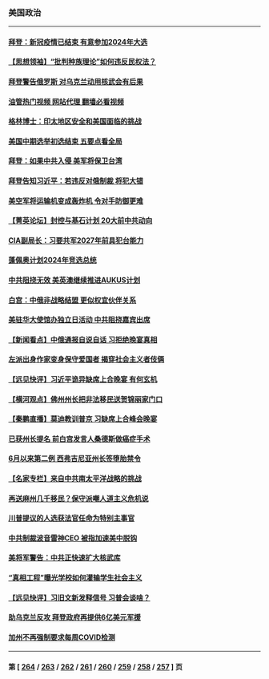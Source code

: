 ### 美国政治
---
#### [拜登：新冠疫情已结束 有意参加2024年大选](../../pages/ncid1078159/n13828206.md?09192045) 
#### [【思想领袖】“批判种族理论”如何违反民权法？](../../pages/ncid1078159/n13815606.md?09192045) 
#### [拜登警告俄罗斯 对乌克兰动用核武会有后果](../../pages/ncid1078159/n13827856.md?09192045) 
#### [油管热门视频 网站代理 翻墙必看视频](http://209.222.30.114:81/youtube.html?09192045)
#### [格林博士：印太地区安全和美国面临的挑战](../../pages/ncid1078159/n13827928.md?09192045) 
#### [美国中期选举初选结束 五要点看全局](../../pages/ncid1078159/n13825174.md?09192045) 
#### [拜登：如果中共入侵 美军将保卫台湾](../../pages/ncid1078159/n13827893.md?09192045) 
#### [拜登告知习近平：若违反对俄制裁 将犯大错](../../pages/ncid1078159/n13827789.md?09192045) 
#### [美空军将运输机变成轰炸机 令对手防御更难](../../pages/ncid1078159/n13825363.md?09192045) 
#### [【菁英论坛】封控与基石计划 20大前中共动向](../../pages/ncid1078159/n13827390.md?09192045) 
#### [CIA副局长：习要共军2027年前具犯台能力](../../pages/ncid1078159/n13827352.md?09192045) 
#### [蓬佩奥计划2024年竞选总统](../../pages/ncid1078159/n13827257.md?09192045) 
#### [中共阻挠无效 美英澳继续推进AUKUS计划](../../pages/ncid1078159/n13827163.md?09192045) 
#### [白宫：中俄非战略结盟 更似权宜伙伴关系](../../pages/ncid1078159/n13827239.md?09192045) 
#### [美驻华大使馆办独立日活动 中共阻挠嘉宾出席](../../pages/ncid1078159/n13827240.md?09192045) 
#### [【新闻看点】中俄通报自说自话 习拒绝晚宴真相](../../pages/ncid1078159/n13826878.md?09192045) 
#### [左派出身作家变身保守爱国者 揭穿社会主义者伎俩](../../pages/ncid1078159/n13826961.md?09192045) 
#### [【远见快评】习近平诡异缺席上合晚宴 有何玄机](../../pages/ncid1078159/n13826882.md?09192045) 
#### [【横河观点】佛州州长把非法移民送贺锦丽家门口](../../pages/ncid1078159/n13826879.md?09192045) 
#### [【秦鹏直播】莫迪教训普京 习缺席上合峰会晚宴](../../pages/ncid1078159/n13826869.md?09192045) 
#### [已获州长提名 前白宫发言人桑德斯做癌症手术](../../pages/ncid1078159/n13826852.md?09192045) 
#### [6月以来第二例 西弗吉尼亚州长签堕胎禁令](../../pages/ncid1078159/n13826812.md?09192045) 
#### [【名家专栏】来自中共南太平洋战略的挑战](../../pages/ncid1078159/n13826594.md?09192045) 
#### [再送麻州几千移民？保守派嘲人道主义危机说](../../pages/ncid1078159/n13826015.md?09192045) 
#### [川普提议的人选获法官任命为特别主事官](../../pages/ncid1078159/n13826781.md?09192045) 
#### [中共制裁波音雷神CEO 被指加速美中脱钩](../../pages/ncid1078159/n13826736.md?09192045) 
#### [美将军警告：中共正快速扩大核武库](../../pages/ncid1078159/n13826470.md?09192045) 
#### [“真相工程”曝光学校如何灌输学生社会主义](../../pages/ncid1078159/n13826239.md?09192045) 
#### [【远见快评】习旧文新发释信号 习普会谈啥？](../../pages/ncid1078159/n13826083.md?09192045) 
#### [助乌克兰反攻 拜登政府再提供6亿美元军援](../../pages/ncid1078159/n13826016.md?09192045) 
#### [加州不再强制要求每周COVID检测](../../pages/ncid1078159/n13826062.md?09192045) 

---
#### 第 [ [264](./264.md?09192045) / [263](./263.md?09192045) / [262](./262.md?09192045) / [261](./261.md?09192045) / [260](./260.md?09192045) / [259](./259.md?09192045) / [258](./258.md?09192045) / [257](./257.md?09192045) ] 页
